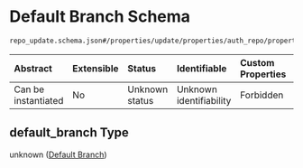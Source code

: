 # Default Branch Schema

```txt
repo_update.schema.json#/properties/update/properties/auth_repo/properties/data/properties/default_branch
```



| Abstract            | Extensible | Status         | Identifiable            | Custom Properties | Additional Properties | Access Restrictions | Defined In                                                                           |
| :------------------ | :--------- | :------------- | :---------------------- | :---------------- | :-------------------- | :------------------ | :----------------------------------------------------------------------------------- |
| Can be instantiated | No         | Unknown status | Unknown identifiability | Forbidden         | Allowed               | none                | [repo-update.schema.json*](../../out/repo-update.schema.json "open original schema") |

## default_branch Type

unknown ([Default Branch](repo-update-properties-update-data-properties-auth-repo-with-update-details-properties-auth-repo-properties-default-branch.md))
